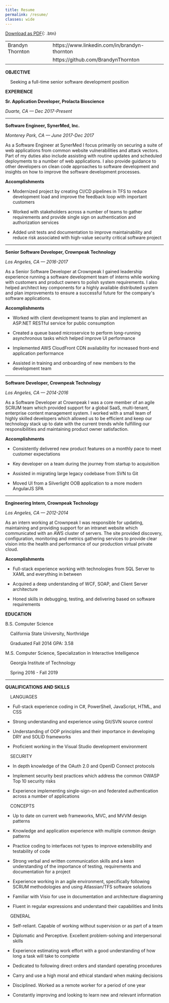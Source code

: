 ```yaml
---
title: Resume
permalink: /resume/
classes: wide
---
```

[Download as PDF](/files/resume.pdf){: .btn}

<table>
  <tr>
    <td>Brandyn Thornton</td>
    <td>
    https://www.linkedin.com/in/brandyn-thornton
    </td>
  </tr>
  <tr>
    <td/>
    <td>
    https://github.com/BrandynThornton
    </td>
  </tr>
</table>

**OBJECTIVE**

&nbsp;&nbsp;&nbsp;&nbsp;Seeking a full-time senior software development position

**EXPERIENCE**

**Sr. Application Developer, Prolacta Bioscience**

*Duarte, CA — Dec 2017-Present*

* * *

**Software Engineer, SynerMed, Inc.**

*Monterey Park, CA — June 2017-Dec 2017*

As a Software Engineer at SynerMed I focus primarily on securing a suite of web applications from common website vulnerabilities and attack vectors. Part of my duties also include assisting with routine updates and scheduled deployments to a number of web applications. I also provide guidance to other developers on clean code approaches to software development and insights on how to improve the software development processes.

**Accomplishments**

* Modernized project by creating CI/CD pipelines in TFS to reduce development load and improve the feedback loop with important customers

* Worked with stakeholders across a number of teams to gather requirements and provide single sign on authentication and authorization services

* Added unit tests and documentation to improve maintainability and reduce risk associated with high-value security critical software project

* * *

**Senior Software Developer, Crownpeak Technology**

*Los Angeles, CA — 2016-2017*

As a Senior Software Developer at Crownpeak I gained leadership experience running a software development team of interns while working with customers and product owners to polish system requirements. I also helped architect key components for a highly available distributed system and plan improvements to ensure a successful future for the company's software applications.

**Accomplishments**

* Worked with client development teams to plan and implement an ASP&period;NET RESTful service for public consumption

* Created a queue based microservice to perform long-running asynchronous tasks which helped improve UI performance

* Implemented AWS CloudFront CDN availability for increased front-end application performance

* Assisted in training and onboarding of new members to the development team 

* * *

**Software Developer, Crownpeak Technology**

*Los Angeles, CA — 2014-2016*

As a Software Developer at Crownpeak I was a core member of an agile SCRUM team which provided support for a global SaaS, multi-tenant, enterprise content management system. I worked with a small team of highly skilled developers which allowed us to be efficient and keep our technology stack up to date with the current trends while fulfilling our responsibilities and maintaining product owner satisfaction.

**Accomplishments**

* Consistently delivered new product features on a monthly pace to meet customer expectations

* Key developer on a team during the journey from startup to acquisition

* Assisted in migrating large legacy codebase from SVN to Git

* Moved UI from a Silverlight OOB application to a more modern AngularJS SPA

* * *


**Engineering Intern, Crownpeak Technology**

*Los Angeles, CA — 2012-2014*

As an intern working at Crownpeak I was responsible for updating, maintaining and providing support for an intranet website which communicated with an AWS cluster of servers. The site provided discovery, configuration, monitoring and metrics gathering services to provide clear vision into the health and performance of our production virtual private cloud.

**Accomplishments**

* Full-stack experience working with technologies from SQL Server to XAML and everything in between

* Acquired a deep understanding of WCF, SOAP, and Client Server architecture

* Honed skills in debugging, testing, and delivering based on software requirements

**EDUCATION**

B.S. Computer Science

&nbsp;&nbsp;&nbsp;&nbsp;California State University, Northridge

&nbsp;&nbsp;&nbsp;&nbsp;Graduated Fall 2014                                             GPA: 3.58 



M.S. Computer Science, Specialization in Interactive Intelligence

&nbsp;&nbsp;&nbsp;&nbsp;Georgia Institute of Technology

&nbsp;&nbsp;&nbsp;&nbsp;Spring 2016 - Fall 2019

* * *

**QUALIFICATIONS AND SKILLS**

&nbsp;&nbsp;&nbsp;&nbsp;LANGUAGES

* Full-stack experience coding in C#, PowerShell, JavaScript, HTML, and CSS

* Strong understanding and experience using Git/SVN source control

* Understanding of OOP principles and their importance in developing DRY and SOLID frameworks

* Proficient working in the Visual Studio development environment

&nbsp;&nbsp;&nbsp;&nbsp;SECURITY

* In depth knowledge of the OAuth 2.0 and OpenID Connect protocols

* Implement security best practices which address the common OWASP Top 10 security risks

* Experience implementing single-sign-on and federated authentication across a number of applications

&nbsp;&nbsp;&nbsp;&nbsp;CONCEPTS

* Up to date on current web frameworks, MVC, and MVVM design patterns

* Knowledge and application experience with multiple common design patterns

* Practice coding to interfaces not types to improve extensibility and testability of code

* Strong verbal and written communication skills and a keen understanding of the importance of testing, requirements and documentation for a project

* Experience working in an agile environment, specifically following SCRUM methodologies and using Atlassian/TFS software solutions

* Familiar with Visio for use in documentation and architecture diagraming

* Fluent in regular expressions and understand their capabilities and limits

&nbsp;&nbsp;&nbsp;&nbsp;GENERAL

* Self-reliant. Capable of working without supervision or as part of a team

* Diplomatic and Perceptive. Excellent problem-solving and interpersonal skills

* Experience estimating work effort with a good understanding of how long a task will take to complete

* Dedicated to following direct orders and standard operating procedures

* Carry and use a high moral and ethical standard when making decisions

* Disciplined. Worked as a remote worker for a period of one year

* Constantly improving and looking to learn new and relevant information

